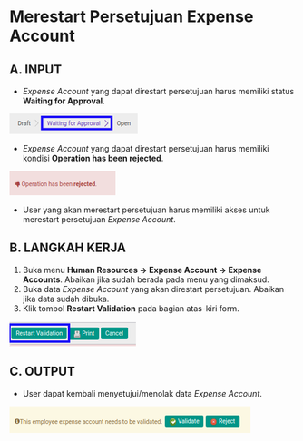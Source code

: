 # Merestart Persetujuan Expense Account

## A. INPUT

* *Expense Account* yang dapat direstart persetujuan harus memiliki status **Waiting for Approval**.

![](../../img/expense-account/status-waiting-for-approval.png)

* *Expense Account* yang dapat direstart persetujuan harus memiliki kondisi **Operation has been rejected**.

![](../../img/expense-account/output-ditolak.png)

* User yang akan merestart persetujuan harus memiliki akses untuk merestart persetujuan *Expense Account*.

## B. LANGKAH KERJA

1. Buka menu **Human Resources -> Expense Account -> Expense Accounts**. Abaikan jika sudah berada pada menu yang dimaksud.
2. Buka data *Expense Account* yang akan direstart persetujuan. Abaikan jika data sudah dibuka.
3. Klik tombol **Restart Validation** pada bagian atas-kiri form.

![](../../img/expense-account/tombol-restart-validation.png)

## C. OUTPUT

* User dapat kembali menyetujui/menolak data *Expense Account*.

![](../../img/expense-account/output-restart-persetujuan.png)
